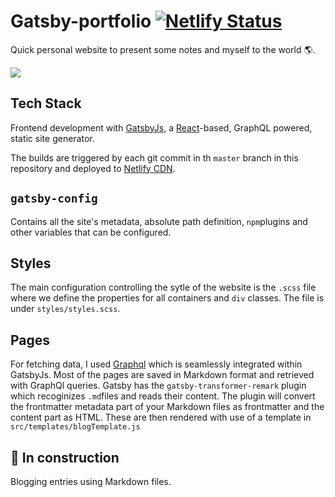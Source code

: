 # Gatsby-portfolio [![Netlify Status](https://api.netlify.com/api/v1/badges/72f94f3e-cedc-42f9-a2ad-c37a91e78c70/deploy-status)](https://app.netlify.com/sites/reverent-turing-e9ef76/deploys)

Quick personal website to present some notes and myself to the world :earth_americas:.

![](https://media1.tenor.com/images/6eaab0d39bd1afa7be8985eb7ac2d28b/tenor.gif?itemid=4108687)

## Tech Stack 

Frontend development with [GatsbyJs](https://www.gatsbyjs.org/), a [React](https://reactjs.org/)-based, GraphQL powered, static site generator.

The builds are triggered by each git commit in th `master` branch in this repository and deployed to [Netlify CDN](https://www.netlify.com/). 

## `gatsby-config` 
Contains all the site's metadata, absolute path definition, `npm`plugins and other variables that can be configured. 

## Styles

The main configuration controlling the sytle of the website is the `.scss` file where we define the properties for all containers and `div` classes. The file is under `styles/styles.scss`.

## Pages
For fetching data, I used [Graphql](https://graphql.org/) which is seamlessly integrated within GatsbyJs. Most of the pages are saved in Markdown format and retrieved with GraphQl queries. Gatsby has the `gatsby-transformer-remark` plugin which recoginizes `.md`files and reads their content. The plugin will convert the frontmatter metadata part of your Markdown files as frontmatter and the content part as HTML. These are then rendered with use of a template in `src/templates/blogTemplate.js`

## :hammer: In construction

Blogging entries using Markdown files. 
